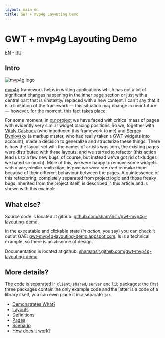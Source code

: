 ```yaml
---
layout: main-en
title: GWT + mvp4g Layouting Demo
---
```


# GWT + mvp4g Layouting Demo

[EN](./index.html) - [RU](./index-ru.html)

## Intro

![mvp4g logo](http://mvp4g.googlecode.com/svn/logo/mvp4g-logo-small.png)

[mvp4g](http://code.google.com/p/mvp4g/) framework helps in writing applications which has not a lot of significant changes happening in the inner page section or just with a central part that is /instantly/ replaced with a new content. I can't say that it is a limitation of the framework — this situation may change in near future — however, for the moment, this fact takes place.

For some moment, in [our project](http://experika.com) we have faced with critical mass of pages with evidently very similar widget placing positions. So we, together with [Vitaly Gashock](http://gashock.blogspot.com/) (who introduced this framework to me) and [Sergey Dyniovsky](http://lazio.com.ua/) (a markup master, who had really taken a GWT widgets into account), made a decision to generalize and structurize these things. There is how the layout set with the names of artists was born, the existing pages were distributed with these layouts, and we started to refactor (this action lead us to a few new bugs, of course, but instead we've got rid of kludges we hated so much). More of this, we were happy to remove some widgets with a very similar realization, in past we were required to make them because of their different behaviour between the pages. A  quintessence of this refactoring, completely separated from project logic and those freaky bugs inherited from the project itself, is described in this article and is  shown with this example.

## What else?

Source code is located at github: [github.com/shamansir/gwt-mvp4g-layouting-demo](https://github.com/shamansir/gwt-mvp4g-layouting-demo).

In the executable and clickable state (_in action_, you say) you can check it out at GAE: [gwt-mvp4g-layouting-demo.appspot.com](http://gwt-mvp4g-layouting-demo.appspot.com/). Is is a technical example, so there is an absence of design.

Documentation is located at github: [shamansir.github.com/gwt-mvp4g-layouting-demo](http://shamansir.github.com/gwt-mvp4g-layouting-demo/index.html)

## More details?

The code is separated in `client`, `shared`, `server` and `lib` packages: the first three packages contain the only example code and the latter is a code of a library itself, you can even place it in a separate `jar`.

* [Demonstrates What?](./demonstrates.html)
* [Layouts](./layouts.html)
* [Definitions](./definitions.html)
* [Pages](./pages.html)
* [Scenario](./scenario.html)
* [How does it work?](./works-how.html)

<!--
## Something more?

* Доклад о GWT + mvp4g. [Слайды](http://shamansir-ru.tumblr.com/post/5237785159/gwt-mvp4g-slides). Видео, [ч1](http://vimeo.com/shamansir/gwt-mvp4g-ru-p1), [ч2](http://vimeo.com/shamansir/gwt-mvp4g-ru-p2), [ч3](http://vimeo.com/shamansir/gwt-mvp4g-ru-p3).
* Русская группа GWT на Google Groups: [google-web-toolkit-ru](https://groups.google.com/forum/#!forum/google-web-toolkit-ru)
-->

